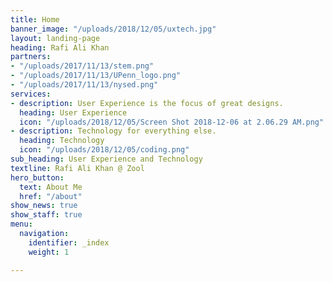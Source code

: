 ```yaml
---
title: Home
banner_image: "/uploads/2018/12/05/uxtech.jpg"
layout: landing-page
heading: Rafi Ali Khan
partners:
- "/uploads/2017/11/13/stem.png"
- "/uploads/2017/11/13/UPenn_logo.png"
- "/uploads/2017/11/13/nysed.png"
services:
- description: User Experience is the focus of great designs.
  heading: User Experience
  icon: "/uploads/2018/12/05/Screen Shot 2018-12-06 at 2.06.29 AM.png"
- description: Technology for everything else.
  heading: Technology
  icon: "/uploads/2018/12/05/coding.png"
sub_heading: User Experience and Technology
textline: Rafi Ali Khan @ Zool
hero_button:
  text: About Me
  href: "/about"
show_news: true
show_staff: true
menu:
  navigation:
    identifier: _index
    weight: 1

---
```

